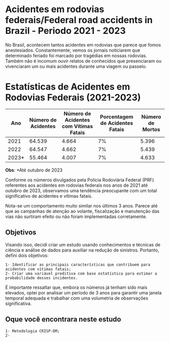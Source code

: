 # Acidentes em rodovias federais/Federal road accidents in Brazil - Periodo 2021 - 2023

No Brasil, acontecem tantos acidentes em rodovias que parece que fomos anestesiados. Constantemente, vemos os jornais noticiarem que determinado feriado foi marcado por tragédias em nossas rodovias. Também não é incomum ouvir relatos de conhecidos que presenciaram ou vivenciaram um ou mais acidentes durante uma viagem ou passeio.

# Estatísticas de Acidentes em Rodovias Federais (2021-2023)

| Ano   | Número de Acidentes | Número de Acidentes com Vítimas Fatais | Porcentagem de Acidentes Fatais | Número de Mortos |
|-------|----------------------|----------------------------------------|---------------------------------|-------------------|
| 2021  | 64.539               | 4.664                                  | 7%                              | 5.396             |
| 2022  | 64.547               | 4.662                                  | 7%                              | 5.439             |
| 2023* | 55.464               | 4.007                                  | 7%                              | 4.633             |

**Obs**: *Até outubro de 2023

Conforme os números divulgados pela Polícia Rodoviária Federal (PRF) referentes aos acidentes em rodovias federais nos anos de 2021 até outubro de 2023, observamos uma tendência preocupante com um total significativo de acidentes e vítimas fatais.


Nota-se um comportamento muito similar nos últimos 3 anos. Parece até que as campanhas de atenção ao volante, fiscalização e manutenção das vias não surtiram efeito ou não foram implementadas corretamente.

## Objetivos

Visando isso, decidi criar um estudo usando conhecimentos e técnicas de ciência e análise de dados para auxiliar na redução de sinistros. Portanto, defini dois objetivos:

    1- Identificar as principais características que contribuem para acidentes com vítimas fatais;
    2- Criar uma variável preditiva com base estatística para estimar a probabilidade desses incidentes.

É importante ressaltar que, embora os números já tenham sido mais elevados, optei por analisar um período de 3 anos para garantir uma janela temporal adequada e trabalhar com uma volumetria de observações significativa.

## Oque você encontrara neste estudo

    1- Metodologia CRISP-DM;
    2- 
